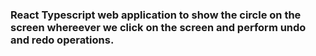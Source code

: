 ### React Typescript web application to show the circle on the screen whereever we click on the screen and perform undo and redo operations.
